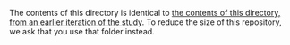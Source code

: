 The contents of this directory is identical to [the contents of this directory, from an earlier iteration of the study](../../../probabilistic_inundation_tonga2020/gauges/nukualofa/). To reduce the size of this repository, we ask that you use that folder instead.
